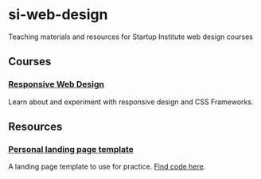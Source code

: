 # si-web-design

Teaching materials and resources for Startup Institute web design courses


## Courses

### [Responsive Web Design](http://farheen.website/sinyc)

Learn about and experiment with responsive design and CSS Frameworks.


## Resources

### [Personal landing page template](https://si-web-design.herokuapp.com/content/attachments/landing-page-template/index.html)

A landing page template to use for practice. [Find code here](https://github.com/fma2/si-web-design/tree/master/responsive-design/content/attachments/landing-page-template).
